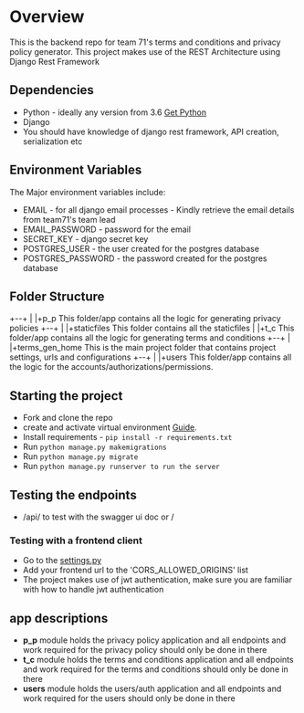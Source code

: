 # Overview
This is the backend repo for team 71's terms and conditions and privacy policy generator.
This project makes use of the REST Architecture using Django Rest Framework
## Dependencies
- Python - ideally any version from 3.6 [Get Python](https://www.python.org/)
- Django
- You should have knowledge of django rest framework, API creation, serialization etc
## Environment Variables
The Major environment variables include:
- EMAIL - for all django email processes - Kindly retrieve the email details from team71's team lead
- EMAIL_PASSWORD - password for the email
- SECRET_KEY - django secret key
- POSTGRES_USER - the user created for the postgres database
- POSTGRES_PASSWORD - the password created for the postgres database
## Folder Structure
+--+
| |+p_p This folder/app contains all the logic for generating privacy policies
+--+
| |+staticfiles This folder contains all the staticfiles
| |+t_c This folder/app contains all the logic for generating terms and conditions
+--+
| |+terms_gen_home This is the main project folder that contains project settings, urls and configurations
+--+
| |+users This folder/app contains all the logic for the accounts/authorizations/permissions.
## Starting the project
- Fork and clone the repo
- create and activate virtual environment [Guide](https://www.freecodecamp.org/news/how-to-setup-virtual-environments-in-python/).
- Install requirements - `pip install -r requirements.txt `
- Run `python manage.py makemigrations`
- Run `python manage.py migrate`
- Run `python manage.py runserver to run the server`

## Testing the endpoints
- /api/ to test with the swagger ui doc or / 
### Testing with a frontend client
- Go to the [settings.py](/terms_gen_home/settings.py)
- Add your frontend url to the 'CORS_ALLOWED_ORIGINS' list
- The project makes use of jwt authentication, make sure you are familiar with how to handle jwt authentication
## app descriptions
- **p_p** module holds the privacy policy application and all endpoints and work required for the privacy policy should only be done in there
- **t_c** module holds the terms and conditions application and all endpoints and work required for the terms and conditions should only be done in there
- **users** module holds the users/auth application and all endpoints and work required for the users should only be done in there